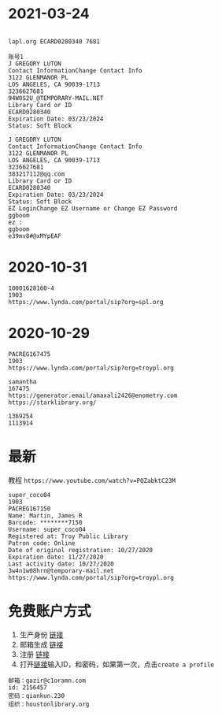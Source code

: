 # 2021-03-24

```text

lapl.org ECARD0280340 7681

账号1
J GREGORY LUTON
Contact InformationChange Contact Info
3122 GLENMANOR PL
LOS ANGELES, CA 90039-1713
3236627681
94W0S2U_@TEMPORARY-MAIL.NET
Library Card or ID
ECARD0280340
Expiration Date: 03/23/2024
Status: Soft Block

J GREGORY LUTON
Contact InformationChange Contact Info
3122 GLENMANOR PL
LOS ANGELES, CA 90039-1713
3236627681
383217112@qq.com
Library Card or ID
ECARD0280340
Expiration Date: 03/23/2024
Status: Soft Block
EZ LoginChange EZ Username or Change EZ Password
ggboom
ez :
ggboom
e39mv8#@xMYpEAF
```

# 2020-10-31

``` text
10001628160-4
1903
https://www.lynda.com/portal/sip?org=spl.org
```
# 2020-10-29

```text
PACREG167475
1903
https://www.lynda.com/portal/sip?org=troypl.org

samantha
167475
https://generator.email/amaxali2426@enometry.com
https://starklibrary.org/

1369254
1113914
```

# 最新

教程 `https://www.youtube.com/watch?v=PQZabktC23M`

```text
super_coco04
1903
PACREG167150
Name: Martin, James R
Barcode: ********7150
Username: super_coco04
Registered at: Troy Public Library
Patron code: Online
Date of original registration: 10/27/2020
Expiration date: 11/27/2020
Last activity date: 10/27/2020
3w4n1w08hrn@temporary-mail.net
https://www.lynda.com/portal/sip?org=troypl.org
```


# 免费账户方式

1. 生产身份 [链接](https://www.fakeaddressgenerator.com/World_Address/get_us_address/city/Houston)
2. 邮箱生成 [链接](https://temp-mail.org/en/)
3. 注册 [链接](https://halan.sdp.sirsi.net/client/en_US/hou/search/registration/$N?pc=SYMWS_HOUSTON)
4. 打开[链接](https://www.lynda.com/portal/sip?org=houstonlibrary.org)输入ID，和密码，如果第一次，点击`create a profile`



```text
邮箱：gazir@c1oramn.com
id: 2156457
密码：qiankun.230
组织：houstonlibrary.org
```
